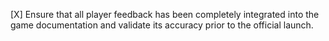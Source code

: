 [X] Ensure that all player feedback has been completely integrated into the game documentation and validate its accuracy prior to the official launch.